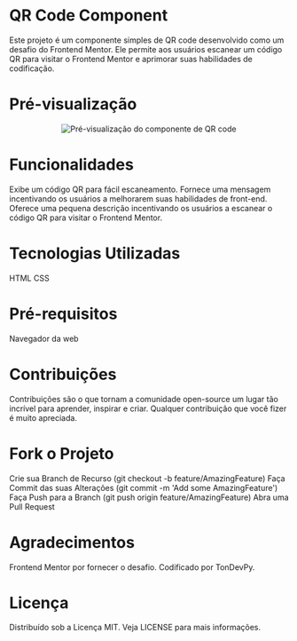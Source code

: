 # QR Code Component

Este projeto é um componente simples de QR code desenvolvido como um desafio do Frontend Mentor. Ele permite aos usuários escanear um código QR para visitar o Frontend Mentor e aprimorar suas habilidades de codificação.

# Pré-visualização
<div align="center">
  <img src="https://i.ibb.co/pxDGfZ9/Screenshot-19.png" alt="Pré-visualização do componente de QR code">
</div>

# Funcionalidades
Exibe um código QR para fácil escaneamento.
Fornece uma mensagem incentivando os usuários a melhorarem suas habilidades de front-end.
Oferece uma pequena descrição incentivando os usuários a escanear o código QR para visitar o Frontend Mentor.

# Tecnologias Utilizadas
HTML
CSS


# Pré-requisitos
Navegador da web

# Contribuições
Contribuições são o que tornam a comunidade open-source um lugar tão incrível para aprender, inspirar e criar. Qualquer contribuição que você fizer é muito apreciada.

# Fork o Projeto
Crie sua Branch de Recurso (git checkout -b feature/AmazingFeature)
Faça Commit das suas Alterações (git commit -m 'Add some AmazingFeature')
Faça Push para a Branch (git push origin feature/AmazingFeature)
Abra uma Pull Request

# Agradecimentos
Frontend Mentor por fornecer o desafio.
Codificado por TonDevPy.

# Licença
Distribuído sob a Licença MIT. Veja LICENSE para mais informações.
